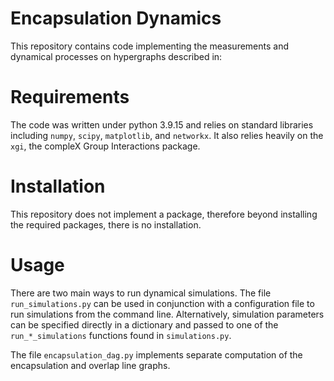 # Encapsulation Dynamics
This repository contains code implementing the measurements and dynamical processes on hypergraphs described in:

# Requirements
The code was written under python 3.9.15 and relies on standard libraries including `numpy`, `scipy`, `matplotlib`, and `networkx`. It also relies heavily on the `xgi`, the compleX Group Interactions package.

# Installation
This repository does not implement a package, therefore beyond installing the required packages, there is no installation.

# Usage
There are two main ways to run dynamical simulations. The file `run_simulations.py` can be used in conjunction with a configuration file to run simulations from the command line. Alternatively, simulation parameters can be specified directly in a dictionary and passed to one of the `run_*_simulations` functions found in `simulations.py`.

The file `encapsulation_dag.py` implements separate computation of the encapsulation and overlap line graphs. 
